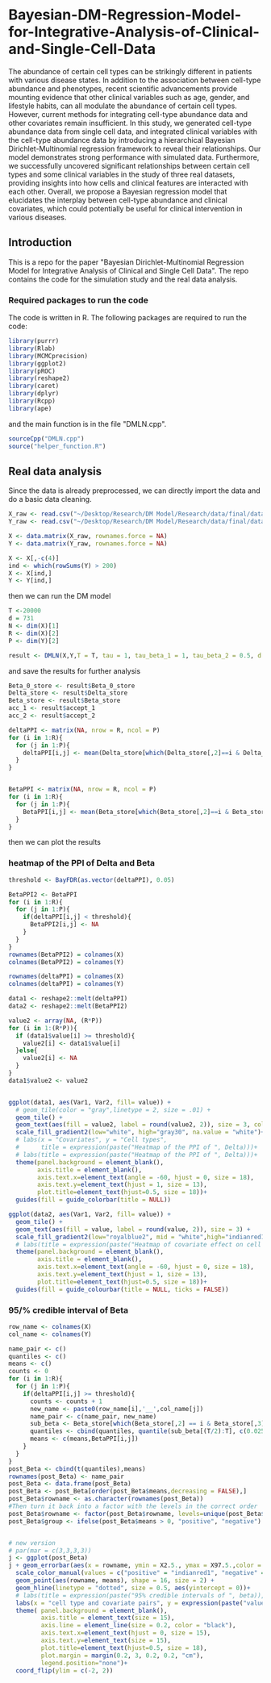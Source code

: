 # Bayesian-DM-Regression-Model-for-Integrative-Analysis-of-Clinical-and-Single-Cell-Data

The abundance of certain cell types can be strikingly different in patients with various disease states. In addition to the association between cell-type abundance and phenotypes, recent scientific advancements provide mounting evidence that other clinical variables such as age, gender, and lifestyle habits, can all modulate the abundance of certain cell types. However, current methods for integrating cell-type abundance data and other covariates remain insufficient. In this study, we generated cell-type abundance data from single cell data, and integrated clinical variables with the cell-type abundance data by introducing a hierarchical Bayesian Dirichlet-Multinomial regression framework to reveal their relationships. Our model demonstrates strong performance with simulated data. Furthermore, we successfully uncovered significant relationships between certain cell types and some clinical variables in the study of three real datasets, providing insights into how cells and clinical features are interacted with each other. Overall, we propose a Bayesian regression model that elucidates the interplay between cell-type abundance and clinical covariates, which could potentially be useful for clinical intervention in various diseases.

## Introduction
This is a repo for the paper "Bayesian Dirichlet-Multinomial Regression Model for Integrative Analysis of Clinical and Single Cell Data". The repo contains the code for the simulation study and the real data analysis. 
### Required packages to run the code
The code is written in R. The following packages are required to run the code:
```r
library(purrr)
library(Rlab)
library(MCMCprecision)
library(ggplot2)
library(pROC)
library(reshape2)
library(caret)
library(dplyr)
library(Rcpp)
library(ape)
```

and the main function is in the file "DMLN.cpp".
```r
sourceCpp("DMLN.cpp")
source("helper_function.R")
```

## Real data analysis
Since the data is already preprocessed, we can directly import the data and do a basic data cleaning.


```r
X_raw <- read.csv("~/Desktop/Research/DM Model/Research/data/final/data2/X.csv", check.names=FALSE)
Y_raw <- read.csv("~/Desktop/Research/DM Model/Research/data/final/data2/Y.csv", check.names=FALSE)

X <- data.matrix(X_raw, rownames.force = NA)
Y <- data.matrix(Y_raw, rownames.force = NA)

X <- X[,-c(4)]
ind <- which(rowSums(Y) > 200)
X <- X[ind,]
Y <- Y[ind,]

```

then we can run the DM model
```r
T <-20000
d = 731
N <- dim(X)[1]
R <- dim(X)[2]
P <- dim(Y)[2]

result <- DMLN(X,Y,T = T, tau = 1, tau_beta_1 = 1, tau_beta_2 = 0.5, d = d) # run the main model

```
and save the results for further analysis
```r
Beta_0_store <- result$Beta_0_store
Delta_store <- result$Delta_store
Beta_store <- result$Beta_store
acc_1 <- result$accept_1
acc_2 <- result$accept_2

deltaPPI <- matrix(NA, nrow = R, ncol = P)
for (i in 1:R){
  for (j in 1:P){
    deltaPPI[i,j] <- mean(Delta_store[which(Delta_store[,2]==i & Delta_store[,3]==j),4][(T/2):T])
  }
}


BetaPPI <- matrix(NA, nrow = R, ncol = P)
for (i in 1:R){
  for (j in 1:P){
    BetaPPI[i,j] <- mean(Beta_store[which(Beta_store[,2]==i & Beta_store[,3]==j),4][(T/2):T])
  }
}
```

then we can plot the results
### heatmap of the PPI of Delta and Beta

```r
threshold <- BayFDR(as.vector(deltaPPI), 0.05)

BetaPPI2 <- BetaPPI
for (i in 1:R){
  for (j in 1:P){
    if(deltaPPI[i,j] < threshold){
      BetaPPI2[i,j] <- NA
    }
  }
}
rownames(BetaPPI2) = colnames(X)
colnames(BetaPPI2) = colnames(Y)

rownames(deltaPPI) = colnames(X)
colnames(deltaPPI) = colnames(Y) 

data1 <- reshape2::melt(deltaPPI)
data2 <- reshape2::melt(BetaPPI2)

value2 <- array(NA, (R*P))
for (i in 1:(R*P)){
  if (data1$value[i] >= threshold){
    value2[i] <- data1$value[i]
  }else{
    value2[i] <- NA
  }
}
data1$value2 <- value2


ggplot(data1, aes(Var1, Var2, fill= value)) + 
  # geom_tile(color = "gray",linetype = 2, size = .01) +
  geom_tile() +
  geom_text(aes(fill = value2, label = round(value2, 2)), size = 3, col="white") +
  scale_fill_gradient2(low="white", high="gray30", na.value = "white")+
  # labs(x = "Covariates", y = "Cell types",
  #      title = expression(paste("Heatmap of the PPI of ", Delta)))+
  # labs(title = expression(paste("Heatmap of the PPI of ", Delta)))+
  theme(panel.background = element_blank(),
        axis.title = element_blank(),
        axis.text.x=element_text(angle = -60, hjust = 0, size = 18), 
        axis.text.y=element_text(hjust = 1, size = 13), 
        plot.title=element_text(hjust=0.5, size = 18))+
  guides(fill = guide_colorbar(title = NULL))

ggplot(data2, aes(Var1, Var2, fill= value)) + 
  geom_tile() +
  geom_text(aes(fill = value, label = round(value, 2)), size = 3) +
  scale_fill_gradient2(low="royalblue2", mid = "white",high="indianred1",na.value = "white")+
  # labs(title = expression(paste("Heatmap of covariate effect on cell type (", beta, ")")))+
  theme(panel.background = element_blank(),
        axis.title = element_blank(),
        axis.text.x=element_text(angle = -60, hjust = 0, size = 18), 
        axis.text.y=element_text(hjust = 1, size = 13), 
        plot.title=element_text(hjust=0.5, size = 18))+
  guides(fill = guide_colourbar(title = NULL, ticks = FALSE))

```
### 95/% credible interval of Beta
```r
row_name <- colnames(X)
col_name <- colnames(Y)

name_pair <- c()
quantiles <- c()
means <- c()
counts <- 0
for (i in 1:R){
  for (j in 1:P){
    if(deltaPPI[i,j] >= threshold){
      counts <- counts + 1
      new_name <- paste0(row_name[i],'__',col_name[j])
      name_pair <- c(name_pair, new_name)
      sub_beta <- Beta_store[which(Beta_store[,2] == i & Beta_store[,3] == j),4]
      quantiles <- cbind(quantiles, quantile(sub_beta[(T/2):T], c(0.025, 0.975)))
      means <- c(means,BetaPPI[i,j])
    }
  }
}
post_Beta <- cbind(t(quantiles),means)
rownames(post_Beta) <- name_pair
post_Beta <- data.frame(post_Beta)
post_Beta <- post_Beta[order(post_Beta$means,decreasing = FALSE),]
post_Beta$rowname <- as.character(rownames(post_Beta))
#Then turn it back into a factor with the levels in the correct order
post_Beta$rowname <- factor(post_Beta$rowname, levels=unique(post_Beta$rowname))
post_Beta$group <- ifelse(post_Beta$means > 0, "positive", "negative")


# new version
# par(mar = c(3,3,3,3))
j <- ggplot(post_Beta)
j + geom_errorbar(aes(x = rowname, ymin = X2.5., ymax = X97.5.,color = as.factor(group)), width = 0.2, size = 1)+
  scale_color_manual(values = c("positive" = "indianred1", "negative" = "royalblue")) +
  geom_point(aes(rowname, means), shape = 16, size = 2) +
  geom_hline(linetype = "dotted", size = 0.5, aes(yintercept = 0))+
  # labs(title = expression(paste("95% credible intervals of ", beta)), color = NULL)+
  labs(x = "cell type and covariate pairs", y = expression(paste("values of ", beta)), color = NULL)+
  theme( panel.background = element_blank(),
         axis.title = element_text(size = 15),
         axis.line = element_line(size = 0.2, color = "black"),
         axis.text.x=element_text(hjust = 0, size = 15), 
         axis.text.y=element_text(size = 15), 
         plot.title=element_text(hjust=0.5, size = 18),
         plot.margin = margin(0.2, 3, 0.2, 0.2, "cm"),
         legend.position="none")+
  coord_flip(ylim = c(-2, 2))
  ```

